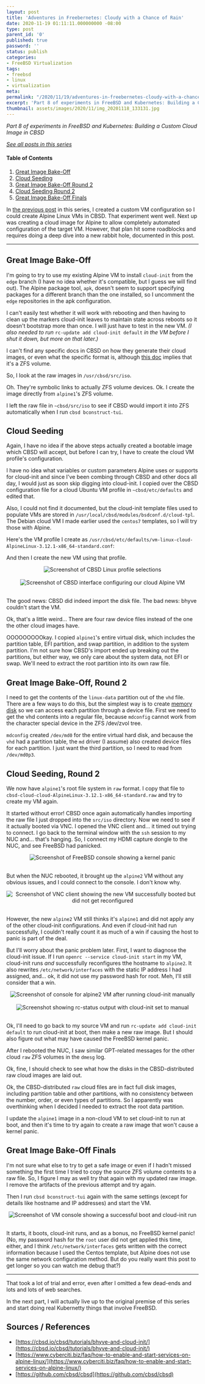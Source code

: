 ```yaml
---
layout: post
title: 'Adventures in Freebernetes: Cloudy with a Chance of Rain'
date: 2020-11-19 01:11:11.000000000 -08:00
type: post
parent_id: '0'
published: true
password: ''
status: publish
categories:
- FreeBSD Virtualization
tags:
- freebsd
- linux
- virtualization
meta:
permalink: "/2020/11/19/adventures-in-freebernetes-cloudy-with-a-chance-of-rain/"
excerpt: 'Part 8 of experiments in FreeBSD and Kubernetes: Building a Custom Cloud Image in CBSD'
thumbnail: assets/images/2020/11/img_20201118_133131.jpg
---
```


_Part 8 of experiments in FreeBSD and Kubernetes: Building a Custom Cloud Image in CBSD_

[_See all posts in this series_](/freebsd-virtualization-series/)

#### Table of Contents

1. [Great Image Bake-Off](#great-image-bake-off)
2. [Cloud Seeding](#cloud-seeding)
3. [Great Image Bake-Off Round 2](#great-image-bake-off-round-2)
4. [Cloud Seeding Round 2](#cloud-seeding-round-2)
5. [Great Image Bake-Off Finals](#great-image-bake-off-finals)

In [the previous post](/2020/11/17/adventures-in-freebernetes-bespoke-vms-in-cbsd/) in this series, I created a custom VM configuration so I could create Alpine Linux VMs in CBSD. That experiment went well. Next up was creating a cloud image for Alpine to allow completely automated configuration of the target VM. However, that plan hit some roadblocks and requires doing a deep dive into a new rabbit hole, documented in this post.

* * *

## Great Image Bake-Off

I'm going to try to use my existing Alpine VM to install `cloud-init` from the `edge` branch (I have no idea whether it's compatible, but I guess we will find out). The Alpine package tool, `apk`, doesn't seem to support specifying packages for a different branch than the one installed, so I uncomment the `edge` repositories in the apk configuration.

<script src="https://gist.github.com/kbruner/dc5876eb198af5024cc5f3675876b7e6.js"></script>

I can't easily test whether it will work with rebooting and then having to clean up the markers cloud-init leaves to maintain state across reboots so it doesn't bootstrap more than once. I will just have to test in the new VM. _(I also needed to run_ `rc-update add cloud-init default` _in the VM before I shut it down, but more on that later.)_

I can't find any specific docs in CBSD on how they generate their cloud images, or even what the specific format is, although [this doc](https://cbsd.io/cbsd/tutorials/bhyve-and-cloud-init/) implies that it's a ZFS volume.

So, I look at the raw images in `/usr/cbsd/src/iso`.

<script src="https://gist.github.com/kbruner/3f18ff679322fc0e3cccd99acab379b3.js"></script>

Oh. They're symbolic links to actually ZFS volume devices. Ok. I create the image directly from `alpine1`'s ZFS volume.

<script src="https://gist.github.com/kbruner/2d8942d93c34ec260e66348ae3e95629.js"></script>

I left the raw file in `~cbsd/src/iso` to see if CBSD would import it into ZFS automatically when I run `cbsd bconstruct-tui`.

## Cloud Seeding

Again, I have no idea if the above steps actually created a bootable image which CBSD will accept, but before I can try, I have to create the cloud VM profile's configuration.

I have no idea what variables or custom parameters Alpine uses or supports for cloud-init and since I've been combing through CBSD and other docs all day, I would just as soon skip digging into cloud-init. I copied over the CBSD configuration file for a cloud Ubuntu VM profile in `~cbsd/etc/defaults` and edited that.

Also, I could not find it documented, but the cloud-init template files used to populate VMs are stored in `/usr/local/cbsd/modules/bsdconf.d/cloud-tpl`. The Debian cloud VM I made earlier used the `centos7` templates, so I will try those with Alpine.

Here's the VM profile I create as `/usr/cbsd/etc/defaults/vm-linux-cloud-AlpineLinux-3.12.1-x86_64-standard.conf`:

<script src="https://gist.github.com/kbruner/3bff605091fff6a959fe12c04ac92124.js"></script>

And then I create the new VM using that profile.

<div align="center">
<img
src="/assets/images/2020/11/screenshot-2020-11-17-at-18.57.11-01.jpeg"
alt="Screenshot of CBSD Linux profile selections">
</div>
<br>


<div align="center">
<img
src="/assets/images/2020/11/screenshot-2020-11-17-at-19.07.12-01.jpeg"
alt="Screenshot of CBSD interface configuring our cloud Alpine VM">
</div>
<br>


<script src="https://gist.github.com/kbruner/4f46ca9b748f5ff4537cf3d33680d9c8.js"></script>

The good news: CBSD did indeed import the disk file. The bad news: bhyve couldn't start the VM.

<script src="https://gist.github.com/kbruner/d7f2c2e82f79f4088c8d54957048707f.js"></script>

Ok, that's a little weird... There are four raw device files instead of the one the other cloud images have.

<script src="https://gist.github.com/kbruner/ef9982566d81489531f85b450e9f361f.js"></script>

OOOOOOOOOkay. I copied `alpine1`'s entire virtual disk, which includes the partition table, EFI partition, and swap partition, in addition to the system partition. I'm not sure how CBSD's import ended up breaking out the partitions, but either way, we only care about the system data, not EFI or swap. We'll need to extract the root partition into its own raw file.

## Great Image Bake-Off, Round 2

I need to get the contents of the `linux-data` partition out of the `vhd` file. There are a few ways to do this, but the simplest way is to create [memory disk](https://www.freebsd.org/cgi/man.cgi?query=md&sektion=4) so we can access each partition through a device file. First we need to get the vhd contents into a regular file, because `mdconfig` cannot work from the character special device in the ZFS /dev/zvol tree.

<script src="https://gist.github.com/kbruner/06c130d58c044e9b482defff35b76040.js"></script>

`mdconfig` created `/dev/md0` for the entire virtual hard disk, and because the `vhd` had a partition table, the `md` driver (I assume) also created device files for each partition. I just want the third partition, so I need to read from `/dev/md0p3`.

<script src="https://gist.github.com/kbruner/6e50aa648e9bb925c7153fe8a8784d25.js"></script>

## Cloud Seeding, Round 2

We now have `alpine1`'s root file system in `raw` format. I copy that file to `cbsd-cloud-cloud-AlpineLinux-3.12.1-x86_64-standard.raw` and try to create my VM again.

<script src="https://gist.github.com/kbruner/9c9539be853df0e7a0eeabc531bf4350.js"></script>

It started without error! CBSD once again automatically handles importing the raw file I just dropped into the `src/iso` directory. Now we need to see if it actually booted via VNC. I opened the VNC client and... it timed out trying to connect. I go back to the terminal window with the `ssh` session to my NUC and... that's hanging. So, I connect my HDMI capture dongle to the NUC, and see FreeBSD had panicked.

<div align="center">
<img
src="/assets/images/2020/11/img_20201118_133131.jpg"
alt="Screenshot of FreeBSD console showing a kernel panic">
</div>
<br>


But when the NUC rebooted, it brought up the `alpine2` VM without any obvious issues, and I could connect to the console. I don't know why.

<script src="https://gist.github.com/kbruner/da35fd9111f666857622f3bc55626600.js"></script>

<div align="center">
<img
src="/assets/images/2020/11/screenshot-2020-11-18-at-14.21.55.png"
alt="Screenshot of VNC client showing the new VM successfully booted but did not get reconfigured">
</div>
<br>


However, the new `alpine2` VM still thinks it's `alpine1` and did not apply any of the other cloud-init configurations. And even if cloud-init had run successfully, I couldn't really count it as much of a win if causing the host to panic is part of the deal.

But I'll worry about the panic problem later. First, I want to diagnose the cloud-init issue. If I run `openrc --service cloud-init start` in my VM, cloud-init runs _and_ successfully reconfigures tthe hostname to `alpine2`. It also rewrites `/etc/network/interfaces` with the static IP address I had assigned, and... ok, it did not use my password hash for root. Meh, I'll still consider that a win.

<div align="center">
<img
src="/assets/images/2020/11/screenshot-2020-11-18-at-15.10.25.png"
alt="Screenshot of console for alpine2 VM after running cloud-init manually">
</div>
<br>


<div align="center">
<img
src="/assets/images/2020/11/screenshot-2020-11-18-at-15.17.10.png"
alt="Screenshot showing rc-status output with cloud-init set to manual">
</div>
<br>


Ok, I'll need to go back to my source VM and run `rc-update add cloud-init default` to run cloud-init at boot, then make a new raw image. But I should also figure out what may have caused the FreeBSD kernel panic.

After I rebooted the NUC, I saw similar GPT-related messages for the other cloud `raw` ZFS volumes in the `dmesg` log.

<script src="https://gist.github.com/kbruner/dc39775895bb098be44adb1bf8664ce8.js"></script>

Ok, fine, I should check to see what how the disks in the CBSD-distributed raw cloud images are laid out.

<script src="https://gist.github.com/kbruner/64217ca01d1fd7b0ae5b1bfe396cba4d.js"></script>

Ok, the CBSD-distributed `raw` cloud files are in fact full disk images, including partition table and other partitions, with no consistency between the number, order, or even types of partitions. So I apparently was overthinking when I decided I needed to extract the root data partition.

I update the `alpine1` image in a non-cloud VM to set cloud-init to run at boot, and then it's time to try again to create a raw image that won't cause a kernel panic.

## Great Image Bake-Off Finals

I'm not sure what else to try to get a safe image or even if I hadn't missed something the first time I tried to copy the source ZFS volume contents to a raw file. So, I figure I may as well try that again with my updated raw image. I remove the artifacts of the previous attempt and try again.

<script src="https://gist.github.com/kbruner/235d067ea6241cb0d7d746210d18e439.js"></script>

Then I run `cbsd bconstruct-tui` again with the same settings (except for details like hostname and IP addresses) and start the VM.

<script src="https://gist.github.com/kbruner/297266d5ef7c639eae306f4429fa8ff1.js"></script>

<div align="center">
<img
src="/assets/images/2020/11/screenshot-2020-11-18-at-16.35.42.png"
alt="Screenshot of VM console showing a successful boot and cloud-init run">
</div>
<br>


It starts, it boots, cloud-init runs, and as a bonus, no FreeBSD kernel panic! (No, my password hash for the `root` user did not get applied this time, either, and I think `/etc/network/interfaces` gets written with the correct information because I used the Centos template, but Alpine does not use the same network configuration method. But do you really want this post to get longer so you can watch me debug that?)

* * *

That took a lot of trial and error, even after I omitted a few dead-ends and lots and lots of web searches.

In the next part, I will actually live up to the original premise of this series and start doing real Kubernetty things that involve FreeBSD.

## Sources / References

* [https://cbsd.io/cbsd/tutorials/bhyve-and-cloud-init/](https://cbsd.io/cbsd/tutorials/bhyve-and-cloud-init/)
* [https://www.cyberciti.biz/faq/how-to-enable-and-start-services-on-alpine-linux/](https://www.cyberciti.biz/faq/how-to-enable-and-start-services-on-alpine-linux/)
* [https://github.com/cbsd/cbsd](https://github.com/cbsd/cbsd)


